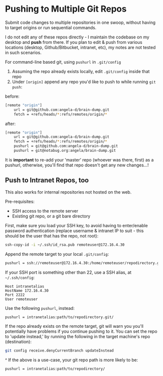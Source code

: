 # Pushing to Multiple Git Repos

Submit code changes to multiple repositories in one swoop, without having to target origins or run sequential commands.

I do not edit any of these repos directly - I maintain the codebase on my desktop and **push** from there. If you plan to edit & push from various locations (desktop, Github/Bitbucket, intranet, etc), my notes are not tested in such scenarios.

For command-line based git, using `pushurl` in `.git/config`

1. Assuming the repo already exists locally, edit `.git/config` inside that repo
2. Under `[origin]` append any repo you'd like to push to while running `git push`:

before:

```bash
[remote "origin"]
	url = git@github.com:angela-d/brain-dump.git
	fetch = +refs/heads/*:refs/remotes/origin/*
```

after:

```bash
[remote "origin"]
	url = git@github.com:angela-d/brain-dump.git
	fetch = +refs/heads/*:refs/remotes/origin/*
	pushurl = git@github.com:angela-d/brain-dump.git
	pushurl = git@notabug.org:angela/brain-dump.git
```

It is **important** to re-add your 'master' repo (whoever was there, first) as a pushurl, otherwise, you'll find that repo doesn't get any new changes...!

## Push to Intranet Repos, too

This also works for internal repositories not hosted on the web.

Pre-requisites:

- SSH access to the remote server
- Existing git repo, or a git bare directory

First, make sure you load your SSH key, to avoid having to enter/enable password authentication (replace username & intranet IP to suit - this should be the user that has the repo, not root):

```bash
ssh-copy-id -i ~/.ssh/id_rsa.pub remoteuser@172.16.4.30
```

Append the remote target to your local `.git/config`:

```bash
pushurl = ssh://remoteuser@172.16.4.30:/home/remoteuser/repodirectory.git/
```

If your SSH port is something other than 22, use a SSH alias, at `~/.ssh/config`:

```text
Host intranetalias
HostName 172.16.4.30
Port 2222
User remoteuser
```

Use the following `pushurl`, instead:

```bash
pushurl = intranetalias:path/to/repodirectory.git/
```

If the repo already exists on the remote target, git will warn you you'll potentially have problems if you continue pushing to it. You can set the repo to 'update instead,' by running the following in the target machine's repo (destination):

```bash
git config receive.denyCurrentBranch updateInstead
```

^ If the above is a use-case, your git repo path is more likely to be:

```bash
pushurl = intranetalias:path/to/repodirectory/
```
